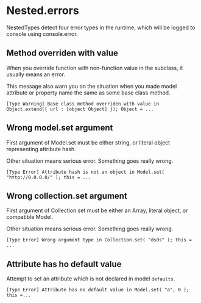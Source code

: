 # Nested.errors
NestedTypes detect four error types in the runtime, which will be logged to console using console.error.

## Method overriden with value
When you override function with non-function value in the subclass, it usually means an error.

This message also warn you on the situation when you made model attribute or property name the same as
some base class method.

`[Type Warning] Base class method overriden with value in Object.extend({ url : [object Object] }); Object = ...`

## Wrong model.set argument
First argument of Model.set must be either string, or literal object representing attribute hash.

Other situation means serious error. Something goes really wrong.

`[Type Error] Attribute hash is not an object in Model.set( "http://0.0.0.0/" ); this = ...`

## Wrong collection.set argument
First argument of Collection.set must be either an Array, literal object, or compatible Model.

Other situation means serious error. Something goes really wrong.

`[Type Error] Wrong argument type in Collection.set( "dsds" ); this = ...`

## Attribute has ho default value
Attempt to set an attribute which is not declared in model `defaults`.

`[Type Error] Attribute has no default value in Model.set( "a", 0 ); this =...`
